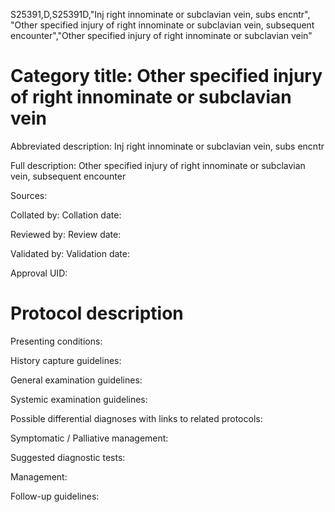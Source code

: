 S25391,D,S25391D,"Inj right innominate or subclavian vein, subs encntr", "Other specified injury of right innominate or subclavian vein, subsequent encounter","Other specified injury of right innominate or subclavian vein"
# Category title: Other specified injury of right innominate or subclavian vein

Abbreviated description: Inj right innominate or subclavian vein, subs encntr

Full description: Other specified injury of right innominate or subclavian vein, subsequent encounter

Sources:

Collated by:
Collation date:

Reviewed by:
Review date:

Validated by:
Validation date:

Approval UID:

# Protocol description

Presenting conditions:

History capture guidelines:

General examination guidelines:

Systemic examination guidelines:

Possible differential diagnoses with links to related protocols:

Symptomatic / Palliative management:

Suggested diagnostic tests:

Management:

Follow-up guidelines:
